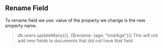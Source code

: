﻿## Rename Field

To rename field we use: value of the property we change is the new property name. 
> db.users.updateMany({}, {$rename: {age: "totalAge"}})
This will not add new fields to documents that did not have that field